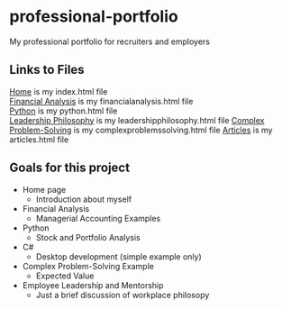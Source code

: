 # professional-portfolio

My professional portfolio for recruiters and employers

## Links to Files

[Home](index.html) is my index.html file  
[Financial Analysis](financialanalysis.html) is my financialanalysis.html file  
[Python](python.html) is my python.html file  
[Leadership Philosophy](leadershipphilosophy.html) is my leadershipphilosophy.html file
[Complex Problem-Solving](complexproblemsolving.html) is my complexproblemssolving.html file
[Articles](articles.html) is my articles.html file

## Goals for this project

- Home page
  - Introduction about myself
- Financial Analysis
  - Managerial Accounting Examples
- Python
  - Stock and Portfolio Analysis
- C#
  - Desktop development (simple example only)
- Complex Problem-Solving Example
  - Expected Value
- Employee Leadership and Mentorship
  - Just a brief discussion of workplace philosopy
